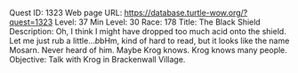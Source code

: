 Quest ID: 1323
Web page URL: https://database.turtle-wow.org/?quest=1323
Level: 37
Min Level: 30
Race: 178
Title: The Black Shield
Description: Oh, I think I might have dropped too much acid onto the shield. Let me just rub a little...$b$bHm, kind of hard to read, but it looks like the name Mosarn. Never heard of him. Maybe Krog knows. Krog knows many people.
Objective: Talk with Krog in Brackenwall Village.
